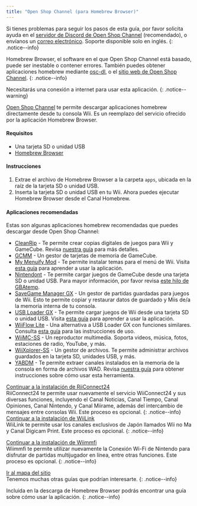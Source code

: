 ```yaml
---
title: "Open Shop Channel (para Homebrew Browser)"
---
```


Si tienes problemas para seguir los pasos de esta guía, por favor solicita ayuda en el [servidor de Discord de Open Shop Channel](https://discord.gg/osc) (recomendado), o envíanos un [correo electrónico](mailto:support@riiconnect24.net). Soporte disponible solo en inglés.
{: .notice--info}

Homebrew Browser, el software en el que Open Shop Channel está basado, puede ser inestable o contener errores. También puedes obtener aplicaciones homebrew mediante [osc-dl](https://github.com/dhtdht020/osc-dl/releases/latest), o el [sitio web de Open Shop Channel](https://oscwii.org/).
{: .notice--info}

Necesitarás una conexión a internet para usar esta aplicación.
{: .notice--warning}

[Open Shop Channel](https://oscwii.org/) te permite descargar aplicaciones homebrew directamente desde tu consola Wii. Es un reemplazo del servicio ofrecido por la aplicación Homebrew Browser.

#### Requisitos

- Una tarjeta SD o unidad USB
- [Homebrew Browser](/assets/files/homebrew_browser_v0.3.9e.zip)

#### Instrucciones

1. Extrae el archivo de Homebrew Browser a la carpeta `apps`, ubicada en la raíz de la tarjeta SD o unidad USB.
2. Inserta la tarjeta SD o unidad USB en tu Wii. Ahora puedes ejecutar Homebrew Browser desde el Canal Homebrew.

#### Aplicaciones recomendadas

Estas son algunas aplicaciones homebrew recomendadas que puedes descargar desde Open Shop Channel:

- [CleanRip](https://oscwii.org/library/app/CleanRip) - Te permite crear copias digitales de juegos para Wii y GameCube. Revisa [nuestra guía](dump-games) para más detalles.
- [GCMM](https://oscwii.org/library/app/gcmm) - Un gestor de tarjetas de memoria de GameCube.
- [My Menuify Mod](https://oscwii.org/library/app/mymenuifymod) - Te permite instalar temas para el menú de Wii. Visita [esta guía](themes) para aprender a usar la aplicación.
- [Nintendont](https://oscwii.org/library/app/nintendont) - Te permite cargar juegos de GameCube desde una tarjeta SD o unidad USB. Para mayor información, por favor revisa [este hilo de GBAtemp](https://gbatemp.net/threads/nintendont.349258/).
- [SaveGame Manager GX](https://oscwii.org/library/app/savegame_manager_gx) - Un gestor de partidas guardadas para juegos de Wii. Esto te permite copiar y restaurar datos de guardado y Miis de/a la memoria interna de tu consola.
- [USB Loader GX](https://oscwii.org/library/app/usbloader_gx) - Te permite cargar juegos de Wii desde una tarjeta SD o unidad USB. Visita [esta guía](usbloadergx) para aprender a usar la aplicación.
- [WiiFlow Lite](https://oscwii.org/library/app/wiiflow) - Una alternativa a USB Loader GX con funciones similares. Consulta [esta guía](wiiflow) para las instrucciones de uso.
- [WiiMC-SS](https://oscwii.org/library/app/wiimc-ss) - Un reproductor multimedia. Soporta videos, música, fotos, estaciones de radio, YouTube, y más.
- [WiiXplorer-SS](https://oscwii.org/library/app/wiixplorer-ss) - Un gestor de archivos. Te permite administrar archivos guardados en la tarjeta SD, unidades USB, y más.
- [YABDM](https://oscwii.org/library/app/Yet-Another-BlueDump-Mod) - Te permite extraer canales instalados en la memoria de la consola en forma de archivos WAD. Revisa [nuestra guía](dump-wads) para obtener instrucciones sobre cómo usar esta herramienta.

[Continuar a la instalación de RiiConnect24](riiconnect24)<br> RiiConnect24 te permite usar nuevamente el servicio WiiConnect24 y sus diversas funciones, incluyendo el Canal Noticias, Canal Tiempo, Canal Opiniones, Canal Nintendo, y Canal Miirame, además del intercambio de mensajes entre consolas Wii. Este proceso es opcional.
{: .notice--info}
[Continuar a la instalación de WiiLink](wiilink)<br> WiiLink te permite usar los canales exclusivos de Japón llamados Wii no Ma y Canal Digicam Print. Este proceso es opcional.
{: .notice--info}

[Continuar a la instalación de Wiimmfi](wiimmfi)<br> Wiimmfi te permite utilizar nuevamente la Conexión Wi-Fi de Nintendo para disfrutar de partidas multijugador en línea, entre otras funciones. Este proceso es opcional.
{: .notice--info}

[Ir al mapa del sitio](site-navigation)<br> Tenemos muchas otras guías que podrían interesarte.
{: .notice--info}

Incluida en la descarga de Homebrew Browser podrás encontrar una guía sobre cómo usar la aplicación.
{: .notice--info}